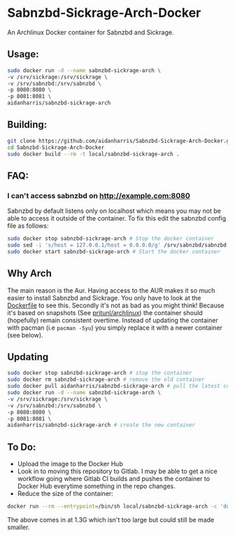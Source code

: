 # Sabnzbd-Sickrage-Arch-Docker

An Archlinux Docker container for Sabnzbd and Sickrage.

## Usage:

```bash
sudo docker run -d --name sabnzbd-sickrage-arch \
-v /srv/sickrage:/srv/sickrage \
-v /srv/sabnzbd:/srv/sabnzbd \
-p 8080:8080 \
-p 8081:8081 \
aidanharris/sabnzbd-sickrage-arch
```

## Building:

```bash
git clone https://github.com/aidanharris/Sabnzbd-Sickrage-Arch-Docker.git Sabnzbd-Sickrage-Arch-Docker
cd Sabnzbd-Sickrage-Arch-Docker
sudo docker build --rm -t local/sabnzbd-sickrage-arch .
```

## FAQ:

### I can't access sabnzbd on http://example.com:8080

Sabnzbd by default listens only on localhost which means you may not be able to access it outside of the container. To fix this edit the sabnzbd config file as follows:

```bash
sudo docker stop sabnzbd-sickrage-arch # Stop the docker container
sudo sed -i 's/host = 127.0.0.1/host = 0.0.0.0/g' /srv/sabnzbd/sabnzbd.ini # Listen on all interfaces
sudo docker start sabnzbd-sickrage-arch # Start the docker container
```

## Why Arch

The main reason is the Aur. Having access to the AUR makes it so much easier to install Sabnzbd and Sickrage. You only have to look at the [Dockerfile](https://github.com/aidanharris/Sabnzbd-Sickrage-Arch-Docker/blob/master/Dockerfile) to see this. Secondly it's not as bad as you might think! Because it's based on snapshots (See [pritunl/archlinux](https://hub.docker.com/r/pritunl/archlinux/)) the container should (hopefully) remain consistent overtime. Instead of updating the container with pacman (i.e `pacman -Syu`) you simply replace it with a newer container (see below).

## Updating

```bash
sudo docker stop sabnzbd-sickrage-arch # stop the container
sudo docker rm sabnzbd-sickrage-arch # remove the old container
sudo docker pull aidanharris/sabnzbd-sickrage-arch # pull the latest container
sudo docker run -d --name sabnzbd-sickrage-arch \
-v /srv/sickrage:/srv/sickrage \
-v /srv/sabnzbd:/srv/sabnzbd \
-p 8080:8080 \
-p 8081:8081 \
aidanharris/sabnzbd-sickrage-arch # create the new container
```

## To Do:

* Upload the image to the Docker Hub
* Look in to moving this repository to Gitlab. I may be able to get a nice workflow going where Gitlab CI builds and pushes the container to Docker Hub everytime something in the repo changes.
* Reduce the size of the container:
```bash
docker run --rm --entrypoint=/bin/sh local/sabnzbd-sickrage-arch -c 'du -sh / 2>/dev/null | cut -f1'
```

The above comes in at 1.3G which isn't too large but could still be made smaller.
